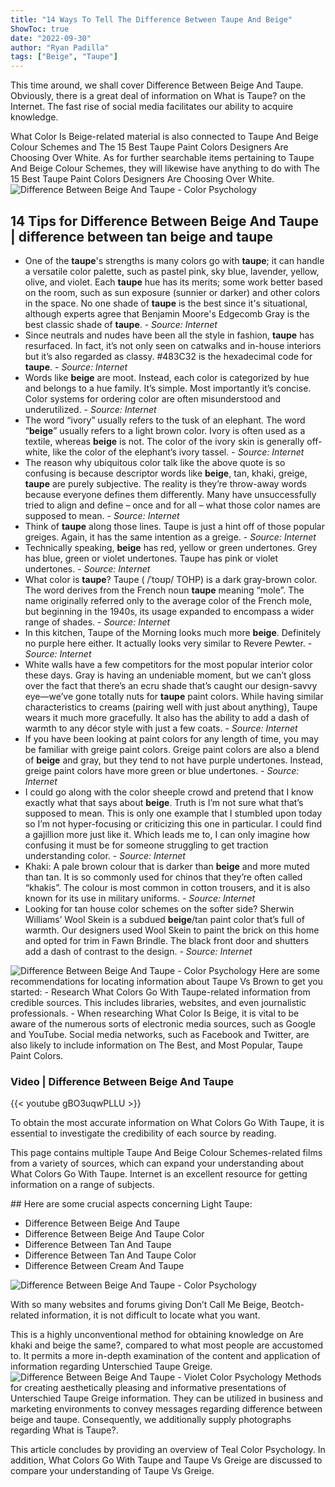 ```yaml
---
title: "14 Ways To Tell The Difference Between Taupe And Beige"
ShowToc: true 
date: "2022-09-30"
author: "Ryan Padilla" 
tags: ["Beige", "Taupe"]
---
```


	
This time around, we shall cover Difference Between Beige And Taupe. Obviously, there is a great deal of information on What is Taupe? on the Internet. The fast rise of social media facilitates our ability to acquire knowledge.

What Color Is Beige-related material is also connected to Taupe And Beige Colour Schemes and The 15 Best Taupe Paint Colors Designers Are Choosing Over White. As for further searchable items pertaining to Taupe And Beige Colour Schemes, they will likewise have anything to do with The 15 Best Taupe Paint Colors Designers Are Choosing Over White.
<img loading="lazy" src="https://carpetworkroom.com/wp-content/uploads/2014/10/IMG_0023.jpg" onerror="this.onerror=null;this.src='https://blogger.googleusercontent.com/img/a/AVvXsEhe7F7TRXHtjiKvHb5vS7DmnxvpHiDyoYyYvm1nHB3Qp2_w3BnM6A2eq4v7FYxCC9bfZt3a9vIMtAYEKUiaDQbHMg-ViyGmRIj39MLp0bGFfgfYw1Dc9q_H-T0wiTm3l0Uq42dETrN9eC8aGJ9_IORZsxST1AcLR7np1koOfcc7tnHa4S8Mwz_xD9d0=s16000';" alt="Difference Between Beige And Taupe - Color Psychology" >

## 14 Tips for Difference Between Beige And Taupe | difference between tan beige and taupe
-   One of the **taupe**'s strengths is many colors go with **taupe**; it can handle a versatile color palette, such as pastel pink, sky blue, lavender, yellow, olive, and violet. Each **taupe** hue has its merits; some work better based on the room, such as sun exposure (sunnier or darker) and other colors in the space. No one shade of **taupe** is the best since it's situational, although experts agree that Benjamin Moore's Edgecomb Gray is the best classic shade of **taupe**. - <cite>Source: Internet</cite>
-   Since neutrals and nudes have been all the style in fashion, **taupe** has resurfaced. In fact, it’s not only seen on catwalks and in-house interiors but it’s also regarded as classy. #483C32 is the hexadecimal code for **taupe**. - <cite>Source: Internet</cite>
-   Words like **beige** are moot. Instead, each color is categorized by hue and belongs to a hue family. It’s simple. Most importantly it’s concise. Color systems for ordering color are often misunderstood and underutilized. - <cite>Source: Internet</cite>
-   The word “ivory” usually refers to the tusk of an elephant. The word “**beige**” usually refers to a light brown color. Ivory is often used as a textile, whereas **beige** is not. The color of the ivory skin is generally off-white, like the color of the elephant’s ivory tassel. - <cite>Source: Internet</cite>
-   The reason why ubiquitous color talk like the above quote is so confusing is because descriptor words like **beige**, tan, khaki, greige, **taupe** are purely subjective. The reality is they’re throw-away words because everyone defines them differently. Many have unsuccessfully tried to align and define – once and for all – what those color names are supposed to mean. - <cite>Source: Internet</cite>
-   Think of **taupe** along those lines. Taupe is just a hint off of those popular greiges. Again, it has the same intention as a greige. - <cite>Source: Internet</cite>
-   Technically speaking, **beige** has red, yellow or green undertones. Grey has blue, green or violet undertones. Taupe has pink or violet undertones. - <cite>Source: Internet</cite>
-   What color is **taupe**? Taupe ( /ˈtoʊp/ TOHP) is a dark gray-brown color. The word derives from the French noun **taupe** meaning “mole”. The name originally referred only to the average color of the French mole, but beginning in the 1940s, its usage expanded to encompass a wider range of shades. - <cite>Source: Internet</cite>
-   In this kitchen, Taupe of the Morning looks much more **beige**. Definitely no purple here either. It actually looks very similar to Revere Pewter. - <cite>Source: Internet</cite>
-   White walls have a few competitors for the most popular interior color these days. Gray is having an undeniable moment, but we can’t gloss over the fact that there’s an ecru shade that’s caught our design-savvy eye—we’ve gone totally nuts for **taupe** paint colors. While having similar characteristics to creams (pairing well with just about anything), Taupe wears it much more gracefully. It also has the ability to add a dash of warmth to any décor style with just a few coats. - <cite>Source: Internet</cite>
-   If you have been looking at paint colors for any length of time, you may be familiar with greige paint colors. Greige paint colors are also a blend of **beige** and gray, but they tend to not have purple undertones. Instead, greige paint colors have more green or blue undertones. - <cite>Source: Internet</cite>
-   I could go along with the color sheeple crowd and pretend that I know exactly what that says about **beige**. Truth is I’m not sure what that’s supposed to mean. This is only one example that I stumbled upon today so I’m not hyper-focusing or criticizing this one in particular. I could find a gajillion more just like it. Which leads me to, I can only imagine how confusing it must be for someone struggling to get traction understanding color. - <cite>Source: Internet</cite>
-   Khaki: A pale brown colour that is darker than **beige** and more muted than tan. It is so commonly used for chinos that they’re often called “khakis”. The colour is most common in cotton trousers, and it is also known for its use in military uniforms. - <cite>Source: Internet</cite>
-   Looking for tan house color schemes on the softer side? Sherwin Williams’ Wool Skein is a subdued **beige**/tan paint color that’s full of warmth. Our designers used Wool Skein to paint the brick on this home and opted for trim in Fawn Brindle. The black front door and shutters add a dash of contrast to the design. - <cite>Source: Internet</cite>


<img loading="lazy" src="http://cdn.decoist.com/wp-content/uploads/2016/08/Modern-bathroom-with-shades-of-taupe.jpg" onerror="this.onerror=null;this.src='https://blogger.googleusercontent.com/img/a/AVvXsEhe7F7TRXHtjiKvHb5vS7DmnxvpHiDyoYyYvm1nHB3Qp2_w3BnM6A2eq4v7FYxCC9bfZt3a9vIMtAYEKUiaDQbHMg-ViyGmRIj39MLp0bGFfgfYw1Dc9q_H-T0wiTm3l0Uq42dETrN9eC8aGJ9_IORZsxST1AcLR7np1koOfcc7tnHa4S8Mwz_xD9d0=s16000';" alt="Difference Between Beige And Taupe - Color Psychology" >
Here are some recommendations for locating information about Taupe Vs Brown to get you started:
- Research What Colors Go With Taupe-related information from credible sources. This includes libraries, websites, and even journalistic professionals.
- When researching What Color Is Beige, it is vital to be aware of the numerous sorts of electronic media sources, such as Google and YouTube. Social media networks, such as Facebook and Twitter, are also likely to include information on The Best, and Most Popular, Taupe Paint Colors.

### Video | Difference Between Beige And Taupe
{{< youtube gBO3uqwPLLU >}} 

To obtain the most accurate information on What Colors Go With Taupe, it is essential to investigate the credibility of each source by reading.

This page contains multiple Taupe And Beige Colour Schemes-related films from a variety of sources, which can expand your understanding about What Colors Go With Taupe. Internet is an excellent resource for getting information on a range of subjects.
<script async="async" data-cfasync="false" src="//normallydemandedalter.com/fe63df3c5408708b15d8dc3d9b206b31/invoke.js"></script>
<div id="container-fe63df3c5408708b15d8dc3d9b206b31"></div>
## Here are some crucial aspects concerning Light Taupe:

- Difference Between Beige And Taupe
- Difference Between Beige And Taupe Color
- Difference Between Tan And Taupe
- Difference Between Tan And Taupe Color
- Difference Between Cream And Taupe

 <img loading="lazy" src="https://img.thrfun.com/img/092/319/fledgling_beige_bengalese_l.jpg" onerror="this.onerror=null;this.src='https://blogger.googleusercontent.com/img/a/AVvXsEhe7F7TRXHtjiKvHb5vS7DmnxvpHiDyoYyYvm1nHB3Qp2_w3BnM6A2eq4v7FYxCC9bfZt3a9vIMtAYEKUiaDQbHMg-ViyGmRIj39MLp0bGFfgfYw1Dc9q_H-T0wiTm3l0Uq42dETrN9eC8aGJ9_IORZsxST1AcLR7np1koOfcc7tnHa4S8Mwz_xD9d0=s16000';" alt="Difference Between Beige And Taupe - Color Psychology" >

With so many websites and forums giving Don’t Call Me Beige, Beotch-related information, it is not difficult to locate what you want.

This is a highly unconventional method for obtaining knowledge on Are khaki and beige the same?, compared to what most people are accustomed to. It permits a more in-depth examination of the content and application of information regarding Unterschied Taupe Greige.
<img loading="lazy" src="https://www.kylieminteriors.ca/wp-content/uploads/2021/03/Two-storey-foyer-or-entryway-Benjamin-Moore-Edgecomb-Gray-beige-tan-carpet-on-stairs-dark-wood-floor.-Kylie-M-Interiors-Edesign-consultant-1152x1536.jpg" onerror="this.onerror=null;this.src='https://blogger.googleusercontent.com/img/a/AVvXsEhe7F7TRXHtjiKvHb5vS7DmnxvpHiDyoYyYvm1nHB3Qp2_w3BnM6A2eq4v7FYxCC9bfZt3a9vIMtAYEKUiaDQbHMg-ViyGmRIj39MLp0bGFfgfYw1Dc9q_H-T0wiTm3l0Uq42dETrN9eC8aGJ9_IORZsxST1AcLR7np1koOfcc7tnHa4S8Mwz_xD9d0=s16000';" alt="Difference Between Beige And Taupe - Violet Color Psychology" >
Methods for creating aesthetically pleasing and informative presentations of Unterschied Taupe Greige information. They can be utilized in business and marketing environments to convey messages regarding difference between beige and taupe. Consequently, we additionally supply photographs regarding What is Taupe?.

This article concludes by providing an overview of Teal Color Psychology. In addition, What Colors Go With Taupe and Taupe Vs Greige are discussed to compare your understanding of Taupe Vs Greige.
	
	

